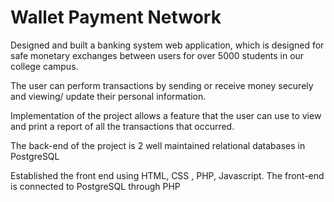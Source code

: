 # Wallet Payment Network

Designed and built a banking system web application, which is designed for safe monetary exchanges between users for over 5000 students in our college 
campus.

The user can perform transactions by sending or receive money securely and viewing/ update their personal information.

Implementation of the project allows a feature that the user can use to view and print a report of all the transactions that occurred.

The back-end of the project is 2 well maintained relational databases in PostgreSQL

 Established the front end using HTML, CSS , PHP, Javascript. The front-end is connected to PostgreSQL through PHP
